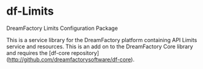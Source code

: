# df-Limits
DreamFactory Limits Configuration Package

This is a service library for the DreamFactory platform containing API Limits service and resources.
This is an add on to the DreamFactory Core library and requires the [df-core repository] (http://github.com/dreamfactorysoftware/df-core).
